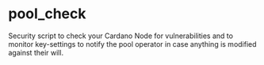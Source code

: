 # pool_check
Security script to check your Cardano Node for vulnerabilities and to monitor key-settings to notify the pool operator in case anything is modified against their will.
